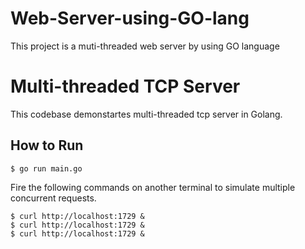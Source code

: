 # Web-Server-using-GO-lang
This project is a muti-threaded web server by using GO language 



# Multi-threaded TCP Server

This codebase demonstartes multi-threaded tcp server in Golang.

## How to Run

```
$ go run main.go
```

Fire the following commands on another terminal to simulate
multiple concurrent requests.

```
$ curl http://localhost:1729 &
$ curl http://localhost:1729 &
$ curl http://localhost:1729 &
```
